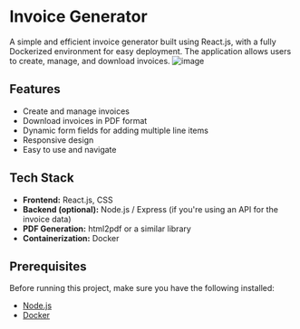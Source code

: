 # Invoice Generator

A simple and efficient invoice generator built using React.js, with a fully Dockerized environment for easy deployment. The application allows users to create, manage, and download invoices.
![image](https://github.com/user-attachments/assets/98f7421c-638a-4324-b753-9438d8e2c5f3)



## Features

- Create and manage invoices
- Download invoices in PDF format
- Dynamic form fields for adding multiple line items
- Responsive design
- Easy to use and navigate

## Tech Stack

- **Frontend:** React.js, CSS
- **Backend (optional):** Node.js / Express (if you're using an API for the invoice data)
- **PDF Generation:** html2pdf or a similar library
- **Containerization:** Docker

## Prerequisites

Before running this project, make sure you have the following installed:

- [Node.js](https://nodejs.org/)
- [Docker](https://www.docker.com/)


